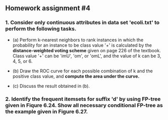 ## Homework assignment #4
### 1. Consider only continuous attributes in data set 'ecoli.txt' to perform the following tasks.

* (a) Perform k-nearest neighbors to rank instances in which the probability for an instance to be class value '+' is calculated by the **distance-weighted voting scheme** given on page 226 of the textbook. Class value '+' can be 'imU', 'om', or 'omL', and the value of k can be 3, 4, 5, or 6.

* (b) Draw the ROC curve for each possible combination of k and the positive class value, and **compute the area under the curve.**

* (c) Discuss the result obtained in (b).

### 2. Identify the frequent itemsets for suffix 'd' by using FP-tree given in Fiqure 6.24. Show all necessary conditional FP-tree as the example given in Figure 6.27.
